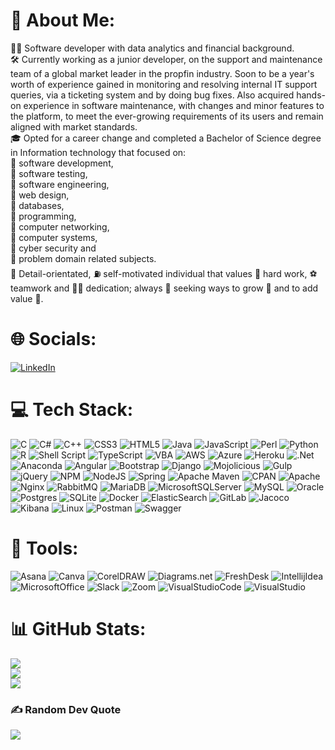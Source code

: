 
<!--
**TanyaHendricks/TanyaHendricks** is a ✨ _special_ ✨ repository because its `README.md` (this file) appears on your GitHub profile.

Here are some ideas to get you started:

- 🔭 I’m currently working on ...
- 🌱 I’m currently learning ...
- 👯 I’m looking to collaborate on ...
- 🤔 I’m looking for help with ...
- 💬 Ask me about ...
- 📫 How to reach me: ...
- 😄 Pronouns: ...
- ⚡ Fun fact: ...
-->

# 💫 About Me:
👩‍💻 Software developer with data analytics and financial background. <br> 🛠 Currently working as a junior developer, on the support and maintenance team of a global market leader in the propfin industry. Soon to be a year's worth of experience gained in monitoring and resolving internal IT support queries, via a ticketing system and by doing bug fixes. Also acquired hands-on experience in software maintenance, with changes and minor features to the platform, to meet the ever-growing requirements of its users and remain aligned with market standards. <br> 🎓 Opted for a career change and completed a Bachelor of Science degree in Information technology that focused on: <br> 📌 software development, <br> 📌 software testing, <br> 📌 software engineering, <br> 📌 web design, <br> 📌 databases, <br> 📌 programming, <br> 📌 computer networking, <br> 📌 computer systems, <br> 📌 cyber security and <br> 📌 problem domain related subjects. <br> 🔎 Detail-orientated, ⛽️ self-motivated individual that values 🧹 hard work, ⚽️  teamwork and 🏋️‍♀️ dedication; always 👀 seeking ways to grow 🌱 and to add value 💎.


# 🌐 Socials:
[![LinkedIn](https://img.shields.io/badge/LinkedIn-%230077B5.svg?logo=linkedin&logoColor=white)](https://www.linkedin.com/in/tanya-hendricks-67bb41225/) 

# 💻 Tech Stack:
![C](https://img.shields.io/badge/c-%2300599C.svg?style=for-the-badge&logo=c&logoColor=white) ![C#](https://img.shields.io/badge/c%23-%23239120.svg?style=for-the-badge&logo=c-sharp&logoColor=white) ![C++](https://img.shields.io/badge/c++-%2300599C.svg?style=for-the-badge&logo=c%2B%2B&logoColor=white) ![CSS3](https://img.shields.io/badge/css3-%231572B6.svg?style=for-the-badge&logo=css3&logoColor=white) ![HTML5](https://img.shields.io/badge/html5-%23E34F26.svg?style=for-the-badge&logo=html5&logoColor=white) ![Java](https://img.shields.io/badge/java-%23ED8B00.svg?style=for-the-badge&logo=java&logoColor=white) ![JavaScript](https://img.shields.io/badge/javascript-%23323330.svg?style=for-the-badge&logo=javascript&logoColor=%23F7DF1E) ![Perl](https://img.shields.io/badge/perl-%2339457E.svg?style=for-the-badge&logo=perl&logoColor=white) ![Python](https://img.shields.io/badge/python-3670A0?style=for-the-badge&logo=python&logoColor=ffdd54) ![R](https://img.shields.io/badge/r-%23276DC3.svg?style=for-the-badge&logo=r&logoColor=white) ![Shell Script](https://img.shields.io/badge/shell_script-%23121011.svg?style=for-the-badge&logo=gnu-bash&logoColor=white) ![TypeScript](https://img.shields.io/badge/typescript-%23007ACC.svg?style=for-the-badge&logo=typescript&logoColor=white) ![VBA](https://img.shields.io/badge/vba-%23121011.svg?style=for-the-badge&logo=vbat&logoColor=white) ![AWS](https://img.shields.io/badge/AWS-%23FF9900.svg?style=for-the-badge&logo=amazon-aws&logoColor=white) ![Azure](https://img.shields.io/badge/azure-%230072C6.svg?style=for-the-badge&logo=azure-devops&logoColor=white) ![Heroku](https://img.shields.io/badge/heroku-%23430098.svg?style=for-the-badge&logo=heroku&logoColor=white) ![.Net](https://img.shields.io/badge/.NET-5C2D91?style=for-the-badge&logo=.net&logoColor=white) ![Anaconda](https://img.shields.io/badge/Anaconda-%2344A833.svg?style=for-the-badge&logo=anaconda&logoColor=white) ![Angular](https://img.shields.io/badge/angular-%23DD0031.svg?style=for-the-badge&logo=angular&logoColor=white) ![Bootstrap](https://img.shields.io/badge/bootstrap-%23563D7C.svg?style=for-the-badge&logo=bootstrap&logoColor=white) ![Django](https://img.shields.io/badge/django-%23092E20.svg?style=for-the-badge&logo=django&logoColor=white) ![Mojolicious](https://img.shields.io/badge/Mojolicious-%23E34F26.svg?style=for-the-badge&logo=mojolicious&logoColor=white) ![Gulp](https://img.shields.io/badge/GULP-%23CF4647.svg?style=for-the-badge&logo=gulp&logoColor=white) ![jQuery](https://img.shields.io/badge/jquery-%230769AD.svg?style=for-the-badge&logo=jquery&logoColor=white) ![NPM](https://img.shields.io/badge/NPM-%23000000.svg?style=for-the-badge&logo=npm&logoColor=white) ![NodeJS](https://img.shields.io/badge/node.js-6DA55F?style=for-the-badge&logo=node.js&logoColor=white) ![Spring](https://img.shields.io/badge/spring-%236DB33F.svg?style=for-the-badge&logo=spring&logoColor=white)  ![Apache Maven](https://img.shields.io/badge/Apache%20Maven-C71A36?style=for-the-badge&logo=Apache%20Maven&logoColor=white) ![CPAN](https://img.shields.io/badge/CPAN-%23000000.svg?style=for-the-badge&logo=CPAN&logoColor=white) ![Apache](https://img.shields.io/badge/apache-%23D42029.svg?style=for-the-badge&logo=apache&logoColor=white) ![Nginx](https://img.shields.io/badge/nginx-%23009639.svg?style=for-the-badge&logo=nginx&logoColor=white) ![RabbitMQ](https://img.shields.io/badge/rabbitmq-FF6C37?style=for-the-badge&logo=rabbitmq&logoColor=white) ![MariaDB](https://img.shields.io/badge/MariaDB-003545?style=for-the-badge&logo=mariadb&logoColor=white) ![MicrosoftSQLServer](https://img.shields.io/badge/Microsoft%20SQL%20Sever-CC2927?style=for-the-badge&logo=microsoft%20sql%20server&logoColor=white) ![MySQL](https://img.shields.io/badge/mysql-%2300f.svg?style=for-the-badge&logo=mysql&logoColor=white) ![Oracle](https://img.shields.io/badge/Oracle-CC2927?style=for-the-badge&logo=oracle&logoColor=white) ![Postgres](https://img.shields.io/badge/postgres-%23316192.svg?style=for-the-badge&logo=postgresql&logoColor=white) ![SQLite](https://img.shields.io/badge/sqlite-%2307405e.svg?style=for-the-badge&logo=sqlite&logoColor=white)  ![Docker](https://img.shields.io/badge/docker-%230db7ed.svg?style=for-the-badge&logo=docker&logoColor=white) ![ElasticSearch](https://img.shields.io/badge/-ElasticSearch-005571?style=for-the-badge&logo=elasticsearch) ![GitLab](https://img.shields.io/badge/gitlab-%23ED8B00.svg?style=for-the-badge&logo=gitlab&logoColor=white) ![Jacoco](https://img.shields.io/badge/jacoco-%23323330.svg?style=for-the-badge&logo=jacoco&logoColor=%23F7DF1E) ![Kibana](https://img.shields.io/badge/Kibana-%23000000.svg?style=for-the-badge&logo=kibana&logoColor=white) ![Linux](https://img.shields.io/badge/Linux-%23121011.svg?style=for-the-badge&logo=linux&logoColor=%23F7DF1E)  ![Postman](https://img.shields.io/badge/Postman-FF6C37?style=for-the-badge&logo=postman&logoColor=white) ![Swagger](https://img.shields.io/badge/-Swagger-%23Clojure?style=for-the-badge&logo=swagger&logoColor=white) 

# 🧰 Tools:
![Asana](https://img.shields.io/badge/asana-%23D42029.svg?style=for-the-badge&logo=Asana&logoColor=white) ![Canva](https://img.shields.io/badge/Canva-%2300C4CC.svg?style=for-the-badge&logo=Canva&logoColor=white) ![CorelDRAW](https://img.shields.io/badge/CorelDRAW-%23239120.svg?style=for-the-badge&logo=CorelDRAW&logoColor=white) ![Diagrams.net](https://img.shields.io/badge/Diagrams.net-%23323330.svg?style=for-the-badge&logo=Diagrams.net&logoColor=%23ED8B00) ![FreshDesk](https://img.shields.io/badge/FreshDesk-%236DB33F.svg?style=for-the-badge&logo=FreshDesk&logoColor=white) ![IntellijIdea](https://img.shields.io/badge/Intellij%20Idea-%23430098.svg?style=for-the-badge&logo=intellij%20idea&logoColor=white) ![MicrosoftOffice](https://img.shields.io/badge/Microsoft%20Office-CC2927?style=for-the-badge&logo=microsoft%20office&logoColor=white) ![Slack](https://img.shields.io/badge/slack-%23121011.svg?style=for-the-badge&logo=slack&logoColor=white) ![Zoom](https://img.shields.io/badge/Zoom-%2300f.svg?style=for-the-badge&logo=Zoom&logoColor=white) ![VisualStudioCode](https://img.shields.io/badge/Visual%20Studio%20Code-%2300599C.svg?style=for-the-badge&logo=Visual%20Studio%20Code&logoColor=white) ![VisualStudio](https://img.shields.io/badge/Visual%20Studio-5C2D91?style=for-the-badge&logo=Visual%20Studio&logoColor=white)

# 📊 GitHub Stats:
![](https://github-readme-stats.vercel.app/api?username=TanyaHendricks&theme=omni&hide_border=true&include_all_commits=true&count_private=true)<br/>
![](https://github-readme-streak-stats.herokuapp.com/?user=TanyaHendricks&theme=omni&hide_border=true)<br/>
![](https://github-readme-stats.vercel.app/api/top-langs/?username=TanyaHendricks&theme=omni&hide_border=true&include_all_commits=true&count_private=true&layout=compact)

### ✍️ Random Dev Quote
![](https://quotes-github-readme.vercel.app/api?type=horizontal&theme=radical)

<!-- Proudly created with GPRM ( https://gprm.itsvg.in ) -->
